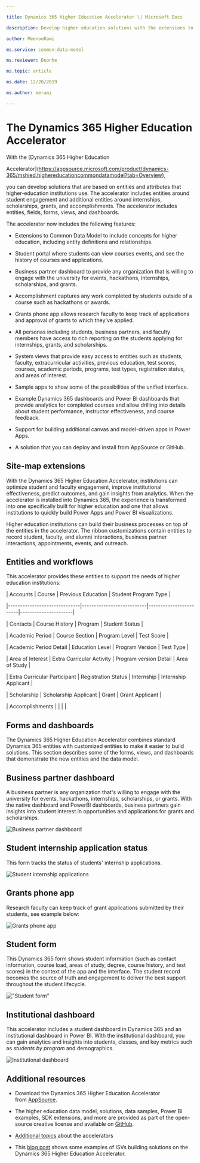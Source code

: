 ```yaml
---

title: Dynamics 365 Higher Education Accelerator \| Microsoft Docs

description: Develop higher education solutions with the extensions to Common Data Model and the built-in forms, views, and dashboards of the Dynamics 365 Higher Education Accelerator.

author: MeenooRami

ms.service: common-data-model

ms.reviewer: Deonhe

ms.topic: article

ms.date: 12/20/2019

ms.author: merami

---
```


# The Dynamics 365 Higher Education Accelerator

With the [Dynamics 365 Higher Education

Accelerator](https://appsource.microsoft.com/product/dynamics-365/mshied.highereducationcommondatamodel?tab=Overview),

you can develop solutions that are based on entities and attributes that higher-education institutions use. The accelerator includes entities around student engagement and additional entities around internships, scholarships, grants, and accomplishments. The accelerator includes entities, fields, forms, views, and dashboards.

The accelerator now includes the following features:

- Extensions to Common Data Model to include concepts for higher education, including entity definitions and relationships.

- Student portal where students can view courses events, and see the history of courses and applications.

- Business partner dashboard to provide any organization that is willing to engage with the university for events, hackathons, internships, scholarships, and grants.

- Accomplishment captures any work completed by students outside of a course such as hackathons or awards.

- Grants phone app allows research faculty to keep track of applications and approval of grants to which they've applied.

- All personas including students, business partners, and faculty members have access to rich reporting on the students applying for internships, grants, and scholarships.

- System views that provide easy access to entities such as students, faculty, extracurricular activities, previous education, test scores, courses, academic periods, programs, test types, registration status, and areas of interest.

- Sample apps to show some of the possibilities of the unified interface.

- Example Dynamics 365 dashboards and Power BI dashboards that provide analytics for completed courses and allow drilling into details about student performance, instructor effectiveness, and course feedback.

- Support for building additional canvas and model-driven apps in Power Apps.

- A solution that you can deploy and install from AppSource or GitHub.

## Site-map extensions

With the Dynamics 365 Higher Education Accelerator, institutions can optimize student and faculty engagement, improve institutional effectiveness, predict outcomes, and gain insights from analytics. When the accelerator is installed into Dynamics 365, the experience is transformed into one specifically built for higher education and one that allows institutions to quickly build Power Apps
and Power BI visualizations.

Higher education institutions can build their business processes on top of the entities in the accelerator. The ribbon customizations contain entities to record student, faculty, and alumni interactions, business partner interactions, appointments, events, and outreach.

## Entities and workflows

This accelerator provides these entities to support the needs of higher education institutions:

| Accounts | Course | Previous Education | Student Program Type |

|------------------------------|---------------------------|------------------------|----------------------|

| Contacts | Course History | Program | Student Status |

| Academic Period | Course Section | Program Level | Test Score |

| Academic Period Detail | Education Level | Program Version | Test Type |

| Area of Interest | Extra Curricular Activity | Program version Detail |
Area of Study |

| Extra Curricular Participant | Registration Status | Internship |
Internship Applicant |

| Scholarship | Scholarship Applicant | Grant | Grant Applicant |

| Accomplishments | | | |

## Forms and dashboards

The Dynamics 365 Higher Education Accelerator combines standard Dynamics 365 entities with customized entities to make it easier to build solutions. This section describes some of the forms, views, and dashboards that demonstrate the new entities and the data model.

## Business partner dashboard

A business partner is any organization that's willing to engage with the university for events, hackathons, internships, scholarships, or grants. With the native dashboard and PowerBI dashboards, business partners gain insights into student interest in opportunities and applications for grants and
scholarships.

![Business partner dashboard](media/businesspartnerdashboard.png "Business partner dashboard")

## Student internship application status

This form tracks the status of students' internship applications.

![Student internship applications](media/studentintershipapplication.png "Student internship applications")

## Grants phone app

Research faculty can keep track of grant applications submitted by their students, see example below:

![Grants phone app](media/grantsphoneapp.png "Grants phone app")

## Student form

This Dynamics 365 form shows student information (such as contact information, course load, areas of study, degree, course history, and test scores) in the context of the app and the interface. The student record becomes the source of truth and engagement to deliver the best support throughout the student lifecycle.

!["Student form"](media/hied-student.png "Student form")

## Institutional dashboard

This accelerator includes a student dashboard in Dynamics 365 and an institutional dashboard in Power BI. With the institutional dashboard, you can gain analytics and insights into students, classes, and key metrics such as *students by program* and demographics.

![Institutional dashboard](media/hied-dashboard.png "Institutional dashboard")

## Additional resources

- Download the Dynamics 365 Higher Education Accelerator from [AppSource](https://appsource.microsoft.com/product/dynamics-365/mshied.highereducationcommondatamodel?tab=Overview).

- The higher education data model, solutions, data samples, Power BI examples, SDK extensions, and more are provided as part of the open-source creative license and available on [GitHub](https://github.com/microsoft/Industry-Accelerator-Education/releases).

- [Additional topics](https://community.dynamics.com/365/b/dynamics365isvsuccess/archive/2018/08/01/dynamics-365-brings-industry-focus-through-the-microsoft-power-platform-and-solution-accelerators) about the accelerators 

- This [blog post](https://community.dynamics.com/365/b/dynamics365isvsuccess/archive/2018/10/30/early-isvs-building-on-the-new-higher-education-accelerator-and-the-microsoft-power-platform) shows
some examples of ISVs building solutions on the Dynamics 365 Higher Education Accelerator.
